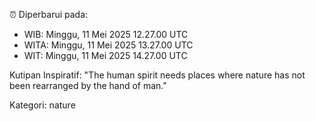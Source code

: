 ⏰ Diperbarui pada:
- WIB: Minggu, 11 Mei 2025 12.27.00 UTC
- WITA: Minggu, 11 Mei 2025 13.27.00 UTC
- WIT: Minggu, 11 Mei 2025 14.27.00 UTC

Kutipan Inspiratif:
"The human spirit needs places where nature has not been rearranged by the hand of man."


Kategori: nature

